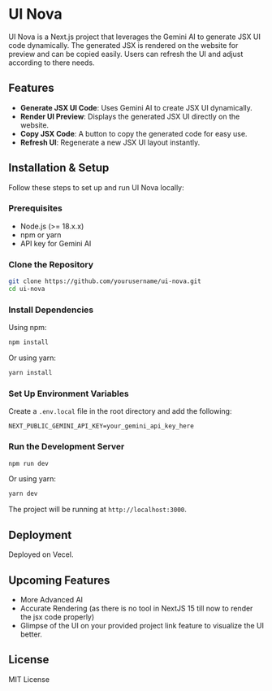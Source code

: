 # UI Nova

UI Nova is a Next.js project that leverages the Gemini AI to generate JSX UI code dynamically. The generated JSX is rendered on the website for preview and can be copied easily. Users can refresh the UI and adjust according to there needs.

## Features
- **Generate JSX UI Code**: Uses Gemini AI to create JSX UI dynamically.
- **Render UI Preview**: Displays the generated JSX UI directly on the website.
- **Copy JSX Code**: A button to copy the generated code for easy use.
- **Refresh UI**: Regenerate a new JSX UI layout instantly.

## Installation & Setup
Follow these steps to set up and run UI Nova locally:

### Prerequisites
- Node.js (>= 18.x.x)
- npm or yarn
- API key for Gemini AI

### Clone the Repository
```sh
git clone https://github.com/yourusername/ui-nova.git
cd ui-nova
```

### Install Dependencies
Using npm:
```sh
npm install
```
Or using yarn:
```sh
yarn install
```

### Set Up Environment Variables
Create a `.env.local` file in the root directory and add the following:
```
NEXT_PUBLIC_GEMINI_API_KEY=your_gemini_api_key_here
```

### Run the Development Server
```sh
npm run dev
```
Or using yarn:
```sh
yarn dev
```
The project will be running at `http://localhost:3000`.

## Deployment
Deployed on Vecel.

## Upcoming Features
- More Advanced AI
- Accurate Rendering (as there is no tool in NextJS 15 till now to render the jsx code properly)
- Glimpse of the UI on your provided project link feature to visualize the UI better.

## License
MIT License

